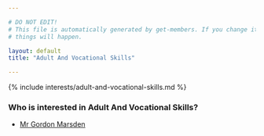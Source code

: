 ```yaml
---

# DO NOT EDIT!
# This file is automatically generated by get-members. If you change it, bad
# things will happen.

layout: default
title: "Adult And Vocational Skills"

---
```


{% include interests/adult-and-vocational-skills.md %}

### Who is interested in Adult And Vocational Skills?


* [Mr Gordon Marsden](../members/mr-gordon-marsden.html)
